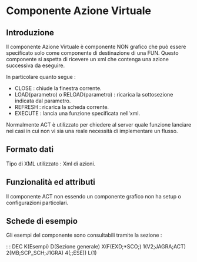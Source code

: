 # Componente Azione Virtuale

## Introduzione
Il componente Azione Virtuale è componente NON grafico che può essere specificato solo come componente di destinazione di una FUN.
Questo componente si aspetta di ricevere un xml che contenga una azione successiva da eseguire.

In particolare quanto segue : 
- CLOSE :  chiude la finestra corrente.
- LOAD(parametro) o RELOAD(parametro) :  ricarica la sottosezione indicata dal parametro.
- REFRESH :  ricarica la scheda corrente.
- EXECUTE :  lancia una funzione specificata nell'xml.

Normalmente ACT è utilizzato per chiedere al server quale funzione lanciare nei casi in cui non vi sia una reale necessità di implementare un flusso.

## Formato dati
Tipo di XML utilizzato :  Xml di azioni.

## Funzionalità ed attributi
Il componente ACT non essendo un componente grafico non ha setup o configurazioni particolari.

## Schede di esempio
Gli esempi del componente sono consultabili tramite la sezione : 

 :  : DEC K(Esempi) D(Sezione generale) X(F(EXD;*SCO;) 1(V2;JAGRA;ACT) 2(MB;SCP_SCH;J1GRA) 4(;;ESE)) L(1)


